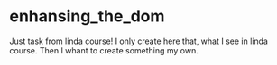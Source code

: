 # enhansing_the_dom

Just task from linda course!
I only create here that, what I see in linda course. Then I whant to create
something my own.
